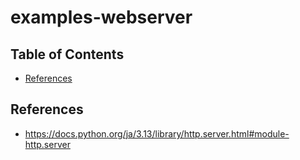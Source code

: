 # examples-webserver

## Table of Contents <!-- omit in toc -->

- [References](#references)

## References

- <https://docs.python.org/ja/3.13/library/http.server.html#module-http.server>
